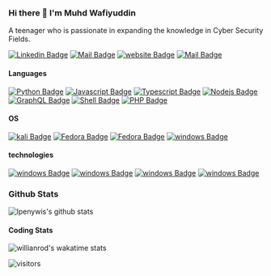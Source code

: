 ### Hi there 👋 I'm Muhd Wafiyuddin

<!--
**WarriorWiras/WarriorWiras** is a ✨ _special_ ✨ repository because its `README.md` (this file) appears on your GitHub profile.

Here are some ideas to get you started:

- 🔭 I’m currently working on ...
- 🌱 I’m currently learning ...
- 👯 I’m looking to collaborate on ...
- 🤔 I’m looking for help with ...
- 💬 Ask me about ...
- 📫 How to reach me: ...
- 😄 Pronouns: ...
- ⚡ Fun fact: ...
-->

A teenager who is passionate in expanding the knowledge in Cyber Security Fields.

[![Linkedin Badge](https://img.shields.io/badge/Wafiyuddin-0077B5?style=flat-square&logo=linkedin&logoColor=white)](https://www.linkedin.com/in/muhd-wafiyuddin-b6a48a189/) [![Mail Badge](https://img.shields.io/badge/__why0wafi__-E4405F?style=flat-square&logo=instagram&logoColor=white)](https://instagram.com/__why0wafi__)
[![website Badge](https://img.shields.io/badge/website-000000?style=flat-square&logo=About.me&logoColor=white)](https://www.wafiyuddin.tk)
[![Mail Badge](https://img.shields.io/badge/mail@muhdwafiyuddin5@gmail.com-8B89CC?style=flat-square&logo=protonmail&logoColor=white)](mailto:Mail@muhdwafiyuddin5@gmail.com)

#### Languages



[![Python Badge](https://img.shields.io/badge/Python-14354C?style=for-the-badge&logo=python&logoColor=white)](#)
[![Javascript Badge](https://img.shields.io/badge/JavaScript-323330?style=for-the-badge&logo=javascript&logoColor=F7DF1E)](#)
[![Typescript Badge](https://img.shields.io/badge/TypeScript-007ACC?style=for-the-badge&logo=typescript&logoColor=white)](#)
[![Nodejs Badge](https://img.shields.io/badge/Node.js-43853D?style=for-the-badge&logo=node.js&logoColor=white)](#)
[![GraphQL Badge](https://img.shields.io/badge/Java-ED8B00?style=for-the-badge&logo=java&logoColor=white)](#)
[![Shell Badge](https://img.shields.io/badge/Shell_Script-121011?style=for-the-badge&logo=gnu-bash&logoColor=white)](#)
[![PHP Badge](https://img.shields.io/badge/PHP-961770?style=for-the-badge&logo=php&logoColor=white)](#)

#### OS

[![kali Badge](https://img.shields.io/badge/Kali_Linux-557C94?style=for-the-badge&logo=kali-linux&logoColor=white)](#)
[![Fedora Badge](https://img.shields.io/badge/Ubuntu-E95420?style=for-the-badge&logo=ubuntu&logoColor=white)](#)
[![Fedora Badge](https://img.shields.io/badge/Fedora-294172?style=for-the-badge&logo=fedora&logoColor=white)](#)
[![windows Badge](https://img.shields.io/badge/Windows-0078D6?style=for-the-badge&logo=windows&logoColor=white)](#)

#### technologies

[![windows Badge](https://img.shields.io/badge/Cloudflare-F38020?style=for-the-badge&logo=Cloudflare&logoColor=white)](#)
[![windows Badge](https://img.shields.io/badge/Google_Cloud-4285F4?style=for-the-badge&logo=google-cloud&logoColor=white)](#)
[![windows Badge](https://img.shields.io/badge/Netlify-00C7B7?style=for-the-badge&logo=netlify&logoColor=white)](#)
[![windows Badge](https://img.shields.io/badge/Vercel-000000?style=for-the-badge&logo=vercel&logoColor=white)](#)

### Github Stats

![Ipenywis's github stats](https://github-readme-stats.vercel.app/api?username=harshav167&count_private=true&count_private=true&theme=vision-friendly-dark&show_icons=true)
#### Coding Stats
![willianrod's wakatime stats](https://github-readme-stats.vercel.app/api/wakatime?username=harshav167&count_private=true&theme=vision-friendly-dark&)




![visitors](https://visitor-badge.glitch.me/badge?page_id=harshav167.harshav167)
